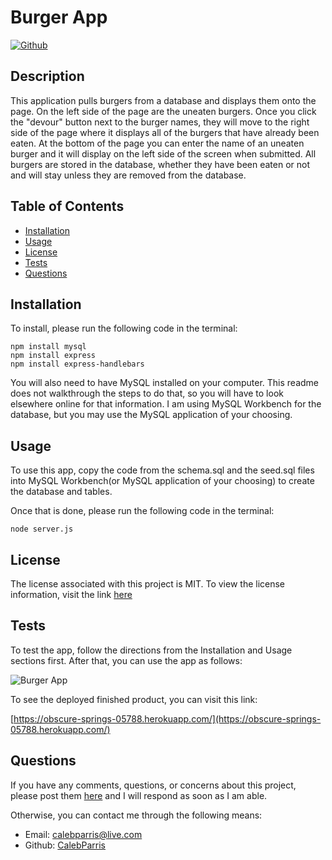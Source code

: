 # Burger App

   [![Github](https://img.shields.io/badge/License-MIT-brightgreen)](#License)

   ## Description
   This application pulls burgers from a database and displays them onto the page. On the left side of the page are the uneaten burgers. Once you click the "devour" button next to the burger names, they will move to the right side of the page where it displays all of the burgers that have already been eaten. At the bottom of the page you can enter the name of an uneaten burger and it will display on the left side of the screen when submitted. All burgers are stored in the database, whether they have been eaten or not and will stay unless they are removed from the database.

   ## Table of Contents
   * [Installation](#Installation)
   * [Usage](#Usage)
   * [License](#License)
   * [Tests](#Tests)
   * [Questions](#Questions)
   
   ## Installation
   To install, please run the following code in the terminal:

   ```
   npm install mysql
   npm install express
   npm install express-handlebars
   ```

   You will also need to have MySQL installed on your computer. This readme does not walkthrough the steps to do that, so you will have to look elsewhere online for that information. I am using MySQL Workbench for the database, but you may use the MySQL application of your choosing.

   ## Usage
   To use this app, copy the code from the schema.sql and the seed.sql files into MySQL Workbench(or MySQL application of your choosing) to create the database and tables.
   
   Once that is done, please run the following code in the terminal:

   ```
   node server.js
   ```

   ## License
   The license associated with this project is MIT.
   To view the license information, visit the link [here](https://github.com/CalebParris/Employee-Tracker/blob/master/LICENSE)

   ## Tests
   To test the app, follow the directions from the Installation and Usage sections first. After that, you can use the app as follows:

   ![Burger App](./public//assets/images/burger_app.gif)

   To see the deployed finished product, you can visit this link:
   
   [https://obscure-springs-05788.herokuapp.com/](https://obscure-springs-05788.herokuapp.com/)

   ## Questions
   If you have any comments, questions, or concerns about this project, please post them [here](https://github.com/CalebParris/Burger/issues) and I will respond as soon as I am able.

   Otherwise, you can contact me through the following means:
   * Email: calebparris@live.com
   * Github: [CalebParris](https://github.com/CalebParris)
    
